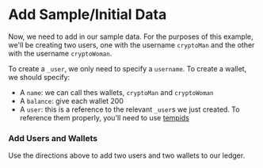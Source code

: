 # Add Sample/Initial Data

Now, we need to add in our sample data. For the purposes of this example, we'll be creating two users, one with the username `cryptoMan` and the other with the username `cryptoWoman`.

To create a `_user`, we only need to specify a `username`. To create a wallet, we should specify:

- A `name`: we can call thes wallets, `cryptoMan` and `cryptoWoman`
- A `balance`: give each wallet 200
- A `user`: this is a reference to the relevant `_user`s we just created. To reference them properly, you'll need to use <a href="/docs/transact/basics#temporary-ids" target="_blank">tempids</a>

<div class="challenge">
<h3>Add Users and Wallets</h3>
<p>
Use the directions above to add two users and two wallets to our ledger.
</p>
</div>

